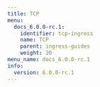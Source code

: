 ```yaml
---
title: TCP
menu:
  docs_6.0.0-rc.1:
    identifier: tcp-ingress
    name: TCP
    parent: ingress-guides
    weight: 20
menu_name: docs_6.0.0-rc.1
info:
  version: 6.0.0-rc.1
---
```



